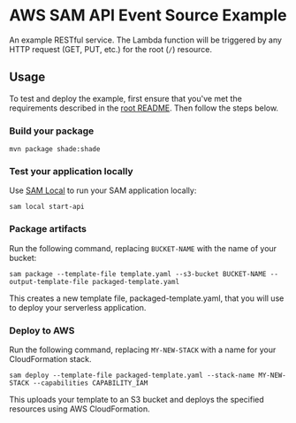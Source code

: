 # AWS SAM API Event Source Example #

An example RESTful service. The Lambda function will be triggered by any HTTP request (GET, PUT, etc.)
for the root (`/`) resource.

## Usage ##

To test and deploy the example, first ensure that you've met the requirements described in the [root README](../../README.md). Then follow the steps below.

### Build your package ###

    mvn package shade:shade

### Test your application locally ###

Use [SAM Local](https://github.com/awslabs/aws-sam-local) to run your SAM application locally:

    sam local start-api

### Package artifacts ###

Run the following command, replacing `BUCKET-NAME` with the name of your bucket:

    sam package --template-file template.yaml --s3-bucket BUCKET-NAME --output-template-file packaged-template.yaml

This creates a new template file, packaged-template.yaml, that you will use to deploy your serverless application.

### Deploy to AWS ###

Run the following command, replacing `MY-NEW-STACK` with a name for your CloudFormation stack.

    sam deploy --template-file packaged-template.yaml --stack-name MY-NEW-STACK --capabilities CAPABILITY_IAM

This uploads your template to an S3 bucket and deploys the specified resources using AWS CloudFormation.

